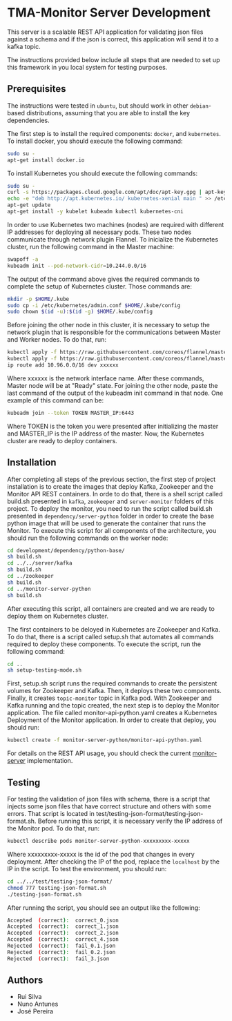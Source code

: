 # TMA-Monitor Server Development

This server is a scalable REST API application for validating json files against a schema and if the json is correct, this application will send it to a kafka topic.

The instructions provided below include all steps that are needed to set up this framework in you local system for testing purposes.

## Prerequisites
The instructions were tested in `ubuntu`, but should work in other `debian`-based distributions, assuming that you are able to install the key dependencies.

The first step is to install the required components: `docker`, and `kubernetes`.
To install docker, you should execute the following command:
```sh
sudo su -
apt-get install docker.io
```
To install Kubernetes you should execute the following commands:

```sh
sudo su -
curl -s https://packages.cloud.google.com/apt/doc/apt-key.gpg | apt-key add 
echo -e "deb http://apt.kubernetes.io/ kubernetes-xenial main " >> /etc/apt/sources.list.d/kubernetes.list
apt-get update
apt-get install -y kubelet kubeadm kubectl kubernetes-cni
```

In order to use Kubernetes two machines (nodes) are required with different IP addresses for deploying all necessary pods.
These two nodes communicate through network plugin Flannel.
To inicialize the Kubernetes cluster, run the following command in the Master machine:

```sh
swapoff -a
kubeadm init --pod-network-cidr=10.244.0.0/16
```

The output of the command above gives the required commands to complete the setup of Kubernetes cluster. Those commands are:

```sh
mkdir -p $HOME/.kube
sudo cp -i /etc/kubernetes/admin.conf $HOME/.kube/config
sudo chown $(id -u):$(id -g) $HOME/.kube/config
```

Before joining the other node in this cluster, it is necessary to setup the network plugin that is responsible for the communications between Master and Worker nodes.
To do that, run:

```sh
kubectl apply -f https://raw.githubusercontent.com/coreos/flannel/master/Documentation/kube-flannel.yml
kubectl apply -f https://raw.githubusercontent.com/coreos/flannel/master/Documentation/k8s-manifests/kube-flannel-rbac.yml
ip route add 10.96.0.0/16 dev xxxxxx
```

Where xxxxxx is the network interface name.
After these commands, Master node will be at "Ready" state. For joining the other node, paste the last command of the output of the kubeadm init command in that node. One example of this command can be:

```sh
kubeadm join --token TOKEN MASTER_IP:6443
```

Where TOKEN is the token you were presented after initializing the master and MASTER_IP is the IP address of the master.
Now, the Kubernetes cluster are ready to deploy containers.



## Installation

After completing all steps of the previous section, the first step of project installation is to create the images that deploy Kafka, Zookeeper and the Monitor API REST containers. In orde to do that, there is a shell script called build.sh presented in `kafka`, `zookeeper` and `server-monitor` folders of this project.
To deploy the monitor, you need to run the script called build.sh presented in `dependency/server-python` folder in order to create the base python image that will be used to generate the container that runs the Monitor.
To execute this script for all components of the architecture, you should run the following commands on the worker node:

```sh
cd development/dependency/python-base/
sh build.sh
cd ../../server/kafka
sh build.sh
cd ../zookeeper
sh build.sh
cd ../monitor-server-python
sh build.sh
```

After executing this script, all containers are created and we are ready to deploy them on Kubernetes cluster.

The first containers to be deloyed in Kubernetes are Zookeeper and Kafka. To do that, there is a script called setup.sh that automates all commands required to deploy these components. To execute the script, run the following command:

```sh
cd ..
sh setup-testing-mode.sh
```

First, setup.sh script runs the required commands to create the persistent volumes for Zookeeper and Kafka. Then, it deploys these two components. Finally, it creates `topic-monitor` topic in Kafka pod.
With Zookeeper and Kafka running and the topic created, the next step is to deploy the Monitor application. The file called monitor-api-python.yaml creates a Kubernetes Deployment of the Monitor application. In order to create that deploy, you should run:

```sh
kubectl create -f monitor-server-python/monitor-api-python.yaml
``` 

For details on the REST API usage, you should check the current [monitor-server](monitor-server-python) implementation.

## Testing

For testing the validation of json files with schema, there is a script that injects some json files that have correct structure and others with some errors.
That script is located in test/testing-json-format/testing-json-format.sh.
Before running this script, it is necessary verify the IP address of the Monitor pod. To do that, run:

```sh
kubectl describe pods monitor-server-python-xxxxxxxxx-xxxxx
``` 

Where xxxxxxxxx-xxxxx is the id of the pod that changes in every deployment.
After checking the IP of the pod, replace the `localhost` by the IP in the script. To test the environment, you should run:

```sh
cd ../../test/testing-json-format/
chmod 777 testing-json-format.sh
./testing-json-format.sh
``` 

After running the script, you should see an output like the following:

```sh
Accepted  (correct):  correct_0.json
Accepted  (correct):  correct_1.json
Accepted  (correct):  correct_2.json
Accepted  (correct):  correct_4.json
Rejected  (correct):  fail_0.1.json
Rejected  (correct):  fail_0.2.json
Rejected  (correct):  fail_3.json
``` 


## Authors
* Rui Silva
* Nuno Antunes
* José Pereira
